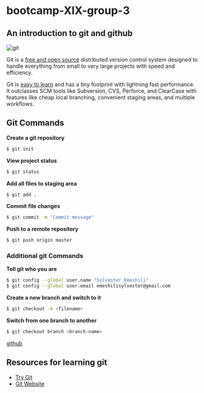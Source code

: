 # bootcamp-XIX-group-3
## An introduction to git and github

![git](https://dab1nmslvvntp.cloudfront.net/wp-content/uploads/2016/03/1458791372git.png)

Git is a [free and open source](https://git-scm.com/about/free-and-open-source) distributed version control system designed to handle everything from small to very large projects with speed and efficiency.

Git is [easy to learn](https://git-scm.com/documentation) and has a tiny footprint with lightning fast performance. It outclasses SCM tools like Subversion, CVS, Perforce, and ClearCase with features like cheap local branching, convenient staging areas, and multiple workflows.

## Git Commands

__Create a git repository__
```bash
$ git init
```

__View project status__
```bash
$ git status
```

__Add all files to staging area__
```bash
$ git add .
```

__Commit file changes__
```bash
$ git commit -m "Commit message"
```

__Push to a remote repository__
```bash
$ git push origin master
```

### Additional git Commands

__Tell git who you are__
```bash
$ git config --global user.name "Sylvester Emeshili"
$ git config --global user.email emeshilisylvester@gmail.com
```

__Create a new branch and switch to it__
```bash
$ git checkout -b <filename>
```

__Switch from one branch to another__
```bash
$ git checkout branch <branch-name>
```

[github](http://github.com)

## Resources for learning git

- [Try Git](http://try.github.io)
- [Git Website](https://git-scm.com/)


